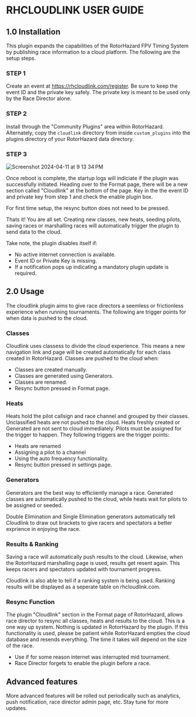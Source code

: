 # RHCLOUDLINK USER GUIDE

## 1.0 Installation 

This plugin expands the capabilities of the RotorHazard FPV Timing System by publishing race information to a cloud platform. The following are the setup steps. 

### STEP 1

Create an event at https://rhcloudlink.com/register. Be sure to keep the event ID and the private key safely. The private key is meant to be used only by the Race Director alone. 

### STEP 2

Install through the "Community Plugins" area within RotorHazard. Alternately, copy the `cloudlink` directory from inside `custom_plugins` into the plugins directory of your RotorHazard data directory.

### STEP 3
![Screenshot 2024-04-11 at 9 13 34 PM](https://github.com/vikibaarathi/RHCloudlink-plugin/assets/17153870/2e45eeaa-b3b9-4ed6-9fa7-2c6738c587db)

Once reboot is complete, the startup logs will indiciate if the plugin was successfully initiated. Heading over to the Format page, there will be a new section called "Cloudlink" at the bottom of the page. Key in the the event ID and private key from step 1 and check the enable plugin box. 

For first time setup, the resync button does not need to be pressed. 

Thats it! You are all set. Creating new classes, new heats, seeding pilots, saving races or marshalling races will automatically trigger the plugin to send data to the cloud. 

Take note, the plugin disables itself if:
* No active internet connection is available.
* Event ID or Private Key is missing.
* If a notification pops up indicating a mandatory plugin update is required.

## 2.0 Usage 

The cloudlink plugin aims to give race directors a seemless or frictionless experience when running tournaments. The following are trigger points for when data is pushed to the cloud.

### Classes

Cloudlink uses classess to divide the cloud experience. This means a new navigation link and page will be created automatically for each class created in RotorHazard. Classes are pushed to the cloud when:

* Classes are created manually.
* Classes are generated using Generators.
* Classes are renamed.
* Resync button pressed in Format page. 

### Heats

Heats hold the pilot callsign and race channel and grouped by their classes. Unclassified heats are not pushed to the cloud. Heats freshly created or Generated are not sent to cloud immediately. Pilots must be assigned for the trigger to happen. They following triggers are the trigger points:

* Heats are renamed
* Assigning a pilot to a channel
* Using the auto frequency functionality. 
* Resync button pressed in settings page. 

### Generators

Generators are the best way to efficiiently manage a race. Generated classes are automatically pushed to the cloud, while heats wait for pilots to be assigned or seeded. 

Double Elimination and Single Elimination generators automatically tell Cloudlink to draw out brackets to give racers and spectators a better exprience in enjoying the race. 

### Results & Ranking

Saving a race will automatically push results to the cloud. Likewise, when the RotorHazard marshalling page is used, results get resent again. This keeps racers and spectators updated with tournament progress. 

Cloudlink is also able to tell if a ranking system is being used. Ranking results will be displayed as a seperate table on rhcloudlink.com.

### Resync Function

The plugin "Cloudlink" section in the Format page of RotorHazard, allows race director to resync all classes, heats and results to the cloud. This is a one way up system. Nothing is updated in RotorHazard by the plugin. If this functionality is used, please be patient while RotorHazard empties the cloud database and resends everything. The time it takes will depend on the size of the race. 

* Use if for some reason internet was interrupted mid tournament.
* Race Director forgets to enable the plugin before a race.

## Advanced features

More advanced features will be rolled out periodically such as analytics, push notification, race director admin page, etc. Stay tune for more updates. 
